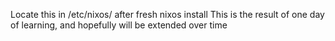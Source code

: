 Locate this in /etc/nixos/ after fresh nixos install
This is the result of one day of learning, and hopefully will be extended over time

